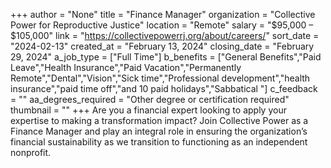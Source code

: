 +++
author = "None"
title = "Finance Manager"
organization = "Collective Power for Reproductive Justice"
location = "Remote"
salary = "$95,000 – $105,000"
link = "https://collectivepowerrj.org/about/careers/"
sort_date = "2024-02-13"
created_at = "February 13, 2024"
closing_date = "February 29, 2024"
a_job_type = ["Full Time"]
b_benefits = ["General Benefits","Paid Leave","Health Insurance","Paid Vacation","Permanently Remote","Dental","Vision","Sick time","Professional development","health insurance","paid time off","and 10 paid holidays","Sabbatical "]
c_feedback = ""
aa_degrees_required = "Other degree or certification required"
thumbnail = ""
+++
Are you a financial expert looking to apply your expertise to making a transformation impact? Join Collective Power as a Finance Manager and play an integral role in ensuring the organization’s financial sustainability as we transition to functioning as an independent nonprofit.